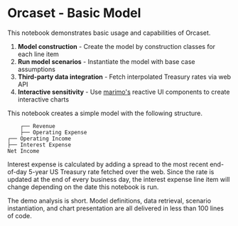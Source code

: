 # Orcaset - Basic Model


This notebook demonstrates basic usage and capabilities of Orcaset.

1. **Model construction** - Create the model by construction classes for each line item
2. **Run model scenarios** - Instantiate the model with base case assumptions
3. **Third-party data integration** - Fetch interpolated Treasury rates via web API
4. **Interactive sensitivity** - Use [marimo's](https://marimo.io) reactive UI components to create interactive charts

This notebook creates a simple model with the following structure.

```
    ┌── Revenue
    ├── Operating Expense
┌── Operating Income
├── Interest Expense
Net Income
```

Interest expense is calculated by adding a spread to the most recent end-of-day 5-year US Treasury rate fetched over the web. Since the rate is updated at the end of every business day, the interest expense line item will change depending on the date this notebook is run.

The demo analysis is short. Model definitions, data retrieval, scenario instantiation, and chart presentation are all delivered in less than 100 lines of code.